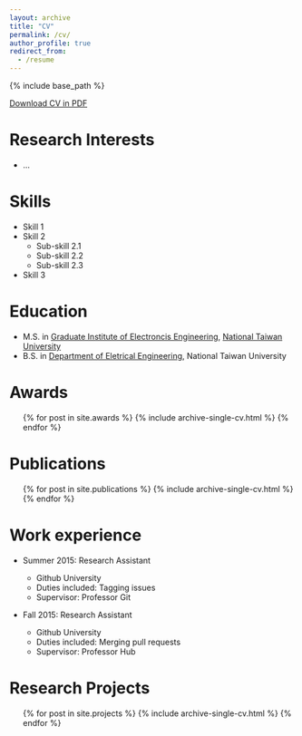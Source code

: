 ```yaml
---
layout: archive
title: "CV"
permalink: /cv/
author_profile: true
redirect_from:
  - /resume
---
```


{% include base_path %}

[Download CV in PDF](http://b04901112.github.io/files/CV.pdf)

Research Interests
======
* ...

Skills
======
* Skill 1
* Skill 2
  * Sub-skill 2.1
  * Sub-skill 2.2
  * Sub-skill 2.3
* Skill 3

Education
======
* M.S. in [Graduate Institute of Electroncis Engineering](https://giee.ntu.edu.tw/), [National Taiwan University](https://www.ntu.edu.tw/)
* B.S. in [Department of Eletrical Engineering](https://www.ee.ntu.edu.tw/), National Taiwan University

Awards
======
  <ul>{% for post in site.awards %}
    {% include archive-single-cv.html %}
  {% endfor %}</ul>

Publications
======
  <ul>{% for post in site.publications %}
    {% include archive-single-cv.html %}
  {% endfor %}</ul>

Work experience
======
* Summer 2015: Research Assistant
  * Github University
  * Duties included: Tagging issues
  * Supervisor: Professor Git

* Fall 2015: Research Assistant
  * Github University
  * Duties included: Merging pull requests
  * Supervisor: Professor Hub

Research Projects
======
  <ul>{% for post in site.projects %}
    {% include archive-single-cv.html %}
  {% endfor %}</ul>
  

